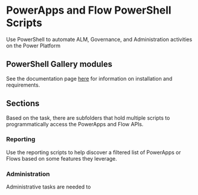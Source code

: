 # PowerApps and Flow PowerShell Scripts
Use PowerShell to automate ALM, Governance, and Administration activities on the Power Platform

## PowerShell Gallery modules
See the documentation page [here](https://docs.microsoft.com/en-us/power-platform/admin/powerapps-powershell) for information on installation and requirements.

## Sections
Based on the task, there are subfolders that hold multiple scripts to programmatically access the PowerApps and Flow APIs.

### Reporting
Use the reporting scripts to help discover a filtered list of PowerApps or Flows based on some features they leverage.

### Administration   
Administrative tasks are needed to 
